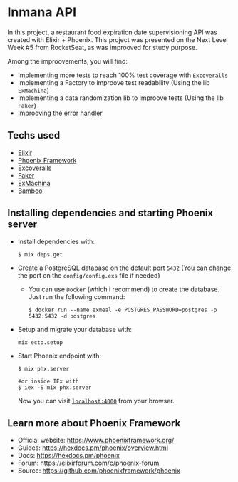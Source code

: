 # Inmana API

In this project, a restaurant food expiration date supervisioning API was created with Elixir + Phoenix. This project was presented on the Next Level Week #5 from RocketSeat, as was improoved for study purpose.

Among the improovements, you will find:
- Implementing more tests to reach 100% test coverage with `Excoveralls`
- Implementing a Factory to improove test readability (Using the lib `ExMachina`)
- Implementing a data randomization lib to improove tests (Using the lib `Faker`)
- Improoving the error handler

## Techs used
- [Elixir](https://elixir-lang.org/)
- [Phoenix Framework](https://www.phoenixframework.org/)
- [Excoveralls](https://hexdocs.pm/excoveralls/readme.html)
- [Faker](https://hexdocs.pm/faker/Faker.html)
- [ExMachina](https://hexdocs.pm/faker/Faker.html)
- [Bamboo](https://hexdocs.pm/bamboo/1.1.0/index.html)


## Installing dependencies and starting Phoenix server

  * Install dependencies with:
    ```shell
    $ mix deps.get
    ```

  * Create a PostgreSQL database on the default port `5432` (You can change the port on the `config/config.exs` file if needed)
    * You can use `Docker` (which i recommend) to create the database. Just run the following command:
      ```shell
      $ docker run --name exmeal -e POSTGRES_PASSWORD=postgres -p 5432:5432 -d postgres
      ```
  * Setup and migrate your database with:
    ```shell
    mix ecto.setup
    ```
  * Start Phoenix endpoint with:
    ```shell
    $ mix phx.server

    #or inside IEx with
    $ iex -S mix phx.server
    ```
    Now you can visit [`localhost:4000`](http://localhost:4000) from your browser.

## Learn more about Phoenix Framework

  * Official website: https://www.phoenixframework.org/
  * Guides: https://hexdocs.pm/phoenix/overview.html
  * Docs: https://hexdocs.pm/phoenix
  * Forum: https://elixirforum.com/c/phoenix-forum
  * Source: https://github.com/phoenixframework/phoenix
